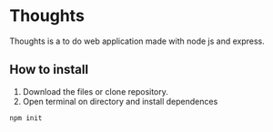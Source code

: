 # Thoughts
Thoughts is a to do web application made with node js and express.
 ## How to install
 1. Download the files or clone repository.
 2. Open terminal on directory and install dependences
 ```
 npm init 
 ```